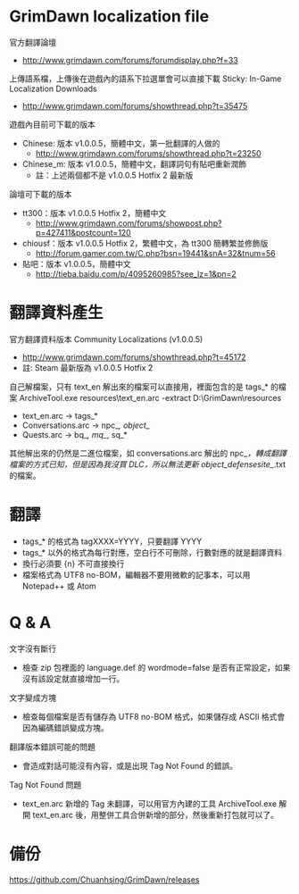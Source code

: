 GrimDawn localization file
========

官方翻譯論壇

* http://www.grimdawn.com/forums/forumdisplay.php?f=33

上傳語系檔，上傳後在遊戲內的語系下拉選單會可以直接下載
Sticky: In-Game Localization Downloads

* http://www.grimdawn.com/forums/showthread.php?t=35475

遊戲內目前可下載的版本

* Chinese: 版本 v1.0.0.5，簡體中文，第一批翻譯的人做的
  * http://www.grimdawn.com/forums/showthread.php?t=23250
* Chinese_m: 版本 v1.0.0.5，簡體中文，翻譯詞句有貼吧重新潤飾
  * 註：上述兩個都不是 v1.0.0.5 Hotfix 2 最新版

論壇可下載的版本

* tt300：版本 v1.0.0.5 Hotfix 2，簡體中文
  * http://www.grimdawn.com/forums/showpost.php?p=427411&postcount=120
* chiousf：版本 v1.0.0.5 Hotfix 2，繁體中文，為 tt300 簡轉繁並修飾版
  * http://forum.gamer.com.tw/C.php?bsn=19441&snA=32&tnum=56
* 貼吧：版本 v1.0.0.5，簡體中文
  * http://tieba.baidu.com/p/4095260985?see_lz=1&pn=2

翻譯資料產生
========

官方翻譯資料版本 Community Localizations (v1.0.0.5)

* http://www.grimdawn.com/forums/showthread.php?t=45172
* 註: Steam 最新版為 v1.0.0.5 Hotfix 2

自己解檔案，只有 text_en 解出來的檔案可以直接用，裡面包含的是 tags_* 的檔案
ArchiveTool.exe resources\text_en.arc -extract D:\GrimDawn\resources

* text_en.arc -> tags_*
* Conversations.arc -> npc_*, object_*
* Quests.arc -> bq_*, mq_*, sq_*

其他解出來的仍然是二進位檔案，如 conversations.arc 解出的 npc_*，轉成翻譯檔案的方式已知，但是因為我沒買 DLC，所以無法更新 object_defensesite_*.txt 的檔案。

翻譯
========

* tags_* 的格式為 tagXXXX=YYYY，只要翻譯 YYYY
* tags_* 以外的格式為每行對應，空白行不可刪除，行數對應的就是翻譯資料
* 換行必須要 {n} 不可直接換行
* 檔案格式為 UTF8 no-BOM，編輯器不要用微軟的記事本，可以用 Notepad++ 或 Atom

Q & A
========

文字沒有斷行

* 檢查 zip 包裡面的 language.def 的 wordmode=false 是否有正常設定，如果沒有該設定就直接增加一行。

文字變成方塊

* 檢查每個檔案是否有儲存為 UTF8 no-BOM 格式，如果儲存成 ASCII 格式會因為編碼錯誤變成方塊。

翻譯版本錯誤可能的問題

* 會造成對話可能沒有內容，或是出現 Tag Not Found 的錯誤。

Tag Not Found 問題

* text_en.arc 新增的 Tag 未翻譯，可以用官方內建的工具 ArchiveTool.exe 解開 text_en.arc 後，用整併工具合併新增的部分，然後重新打包就可以了。

備份
========

https://github.com/Chuanhsing/GrimDawn/releases

